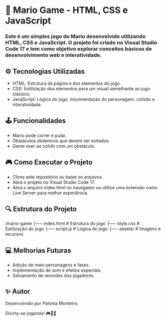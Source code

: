 # 🍄 Mario Game - HTML, CSS e JavaScript

### Este é um simples jogo do Mario desenvolvido utilizando HTML, CSS e JavaScript. O projeto foi criado no Visual Studio Code 17 e tem como objetivo explorar conceitos básicos de desenvolvimento web e interatividade.

## ⚙️ Tecnologias Utilizadas

- HTML: Estrutura da página e dos elementos do jogo.
- CSS: Estilização dos elementos para um visual semelhante ao jogo clássico.
- JavaScript: Lógica do jogo, movimentação do personagem, colisão e interatividade.

## 🕹️ Funcionalidades

- Mario pode correr e pular.
- Obstáculos dinâmicos que devem ser evitados.
- Game over ao colidir com um obstáculo.

## 🎮 Como Executar o Projeto

- Clone este repositório ou baixe os arquivos.
- Abra o projeto no Visual Studio Code 17.
- Abra o arquivo index.html no navegador ou utilize uma extensão como Live Server para melhor experiência.

## 🔍 Estrutura do Projeto

/mario-game
├── index.html    # Estrutura do jogo
├── style.css     # Estilização do jogo
├── script.js     # Lógica do jogo
├── assets/       # Imagens e recursos

## 💻 Melhorias Futuras

- Adição de mais personagens e fases.
- Implementação de som e efeitos especiais.
- Salvamento de recordes dos jogadores.

## ✨ Autor

Desenvolvido por Paloma Monteiro.

Divirta-se jogando! 🎮🍄✨


